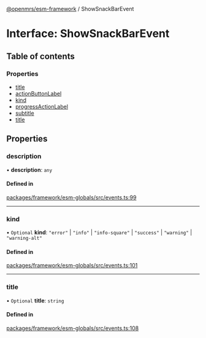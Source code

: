 [@openmrs/esm-framework](../API.md) / ShowSnackBarEvent

# Interface: ShowSnackBarEvent

## Table of contents

### Properties

- [title](ShowSnackBarEvent.md#description)
- [actionButtonLabel](ShowSnackBarEvent.md#actionbuttonlabel)
- [kind](ShowSnackBarEvent.md#kind)
- [progressActionLabel](ShowSnackBarEvent.md#progressactionlabel)
- [subtitle](ShowSnackBarEvent.md#subtitle)
- [title](ShowSnackBarEvent.md#title)

## Properties

### description

• **description**: `any`

#### Defined in

[packages/framework/esm-globals/src/events.ts:99](https://github.com/openmrs/openmrs-esm-core/blob/main/packages/framework/esm-globals/src/events.ts#L99)

___

### kind

• `Optional` **kind**: ``"error"`` \| ``"info"`` \| ``"info-square"`` \| ``"success"`` \| ``"warning"`` \| ``"warning-alt"``

#### Defined in

[packages/framework/esm-globals/src/events.ts:101](https://github.com/openmrs/openmrs-esm-core/blob/main/packages/framework/esm-globals/src/events.ts#L101)

___

### title

• `Optional` **title**: `string`

#### Defined in

[packages/framework/esm-globals/src/events.ts:108](https://github.com/openmrs/openmrs-esm-core/blob/main/packages/framework/esm-globals/src/events.ts#L108)
